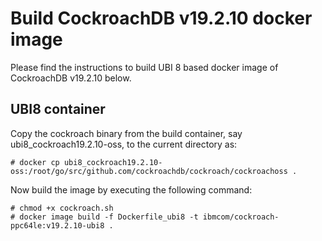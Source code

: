 # Build CockroachDB v19.2.10 docker image

Please find the instructions to build UBI 8 based docker image of
CockroachDB v19.2.10 below.

## UBI8 container

Copy the cockroach binary from the build container, say ubi8_cockroach19.2.10-oss,
to the current directory as:

```
# docker cp ubi8_cockroach19.2.10-oss:/root/go/src/github.com/cockroachdb/cockroach/cockroachoss .
```

Now build the image by executing the following command:

```
# chmod +x cockroach.sh
# docker image build -f Dockerfile_ubi8 -t ibmcom/cockroach-ppc64le:v19.2.10-ubi8 .
```
